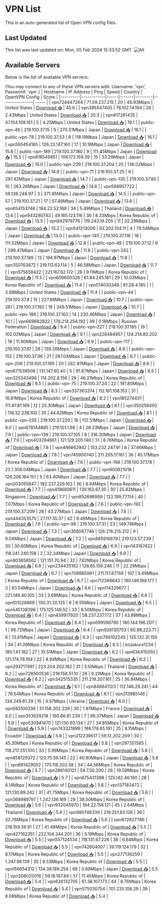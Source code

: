 # VPN List

This is an auto-generated list of Open VPN config files.

## Last Updated

This list was last updated on: Mon, 05 Feb 2024 15:33:52 GMT.
![Alt](https://repobeats.axiom.co/api/embed/186b98318ef1479477931607c1ad7d823f12451f.svg "Repobeats analytics image")

## Available Servers

Below is the list of available VPN servers:

(You may connect to any of these VPN servers with: Username: 'vpn', Password: 'vpn'.)
| Hostname | IP Address | Ping | Speed | Country | OpenVPN Config | Score |
|----------|------------|------|-------|---------|----------------| ----- |
| vpn724447264 | 71.59.237.215 | 20 | 46.93Mbps | United States | [Download 📥](./configs/server_0_US.ovpn) | 45.6 |
| vpn395547405 | 76.102.14.194 | 26 | 2.43Mbps | United States | [Download 📥](./configs/server_1_US.ovpn) | 20.3 |
| vpn817261435 | 47.154.109.161 | 5 | 4.25Mbps | United States | [Download 📥](./configs/server_2_US.ovpn) | 19.1 |
| public-vpn-49 | 219.100.37.15 | 9 | 270.51Mbps | Japan | [Download 📥](./configs/server_3_JP.ovpn) | 16.1 |
| public-vpn-78 | 219.100.37.53 | 8 | 118.19Mbps | Japan | [Download 📥](./configs/server_4_JP.ovpn) | 16.1 |
| vpn595454165 | 126.23.147.160 | 17 | 10.18Mbps | Japan | [Download 📥](./configs/server_5_JP.ovpn) | 15.8 |
| public-vpn-189 | 219.100.37.180 | 9 | 111.45Mbps | Japan | [Download 📥](./configs/server_6_JP.ovpn) | 15.5 |
| vpn818545851 | 106.172.159.39 | 15 | 33.29Mbps | Japan | [Download 📥](./configs/server_7_JP.ovpn) | 15.0 |
| public-vpn-239 | 219.100.37.204 | 25 | 136.02Mbps | Japan | [Download 📥](./configs/server_8_JP.ovpn) | 14.8 |
| public-vpn-71 | 219.100.37.25 | 9 | 297.42Mbps | Japan | [Download 📥](./configs/server_9_JP.ovpn) | 14.7 |
| public-vpn-130 | 219.100.37.90 | 10 | 263.26Mbps | Japan | [Download 📥](./configs/server_10_JP.ovpn) | 14.6 |
| vpn598907722 | 59.138.248.97 | 3 | 371.95Mbps | Japan | [Download 📥](./configs/server_11_JP.ovpn) | 14.5 |
| public-vpn-57 | 219.100.37.21 | 17 | 57.48Mbps | Japan | [Download 📥](./configs/server_12_JP.ovpn) | 13.8 |
| vpn654153746 | 184.22.52.188 | 34 | 5.49Mbps | Thailand | [Download 📥](./configs/server_13_TH.ovpn) | 13.6 |
| vpn943280743 | 49.165.123.116 | 36 | 8.33Mbps | Korea Republic of | [Download 📥](./configs/server_14_KR.ovpn) | 13.5 |
| vpn842979776 | 119.243.19.205 | 11 | 32.29Mbps | Japan | [Download 📥](./configs/server_15_JP.ovpn) | 13.2 |
| vpn541213008 | 92.202.104.11 | 4 | 79.54Mbps | Japan | [Download 📥](./configs/server_16_JP.ovpn) | 13.0 |
| public-vpn-145 | 219.100.37.118 | 18 | 111.52Mbps | Japan | [Download 📥](./configs/server_17_JP.ovpn) | 12.8 |
| public-vpn-48 | 219.100.37.12 | 9 | 299.47Mbps | Japan | [Download 📥](./configs/server_18_JP.ovpn) | 11.8 |
| public-vpn-242 | 219.100.37.189 | 13 | 194.97Mbps | Japan | [Download 📥](./configs/server_19_JP.ovpn) | 11.8 |
| vpn350763872 | 219.113.63.114 | 5 | 46.58Mbps | Japan | [Download 📥](./configs/server_20_JP.ovpn) | 11.7 |
| vpn575658422 | 221.167.62.172 | 26 | 9.11Mbps | Korea Republic of | [Download 📥](./configs/server_21_KR.ovpn) | 11.5 |
| vpn609600326 | 61.84.245.181 | 29 | 10.03Mbps | Korea Republic of | [Download 📥](./configs/server_22_KR.ovpn) | 11.4 |
| vpn514030349 | 81.28.4.185 | 1 | 3.98Mbps | United States | [Download 📥](./configs/server_23_US.ovpn) | 11.4 |
| public-vpn-44 | 219.100.37.8 | 15 | 227.88Mbps | Japan | [Download 📥](./configs/server_24_JP.ovpn) | 10.7 |
| public-vpn-261 | 219.100.37.192 | 19 | 349.51Mbps | Japan | [Download 📥](./configs/server_25_JP.ovpn) | 10.7 |
| public-vpn-186 | 219.100.37.163 | 14 | 230.46Mbps | Japan | [Download 📥](./configs/server_26_JP.ovpn) | 10.1 |
| vpn669662822 | 178.214.254.192 | 39 | 0.18Mbps | Russian Federation | [Download 📥](./configs/server_27_RU.ovpn) | 9.4 |
| public-vpn-227 | 219.100.37.185 | 19 | 102.02Mbps | Japan | [Download 📥](./configs/server_28_JP.ovpn) | 9.1 |
| vpn228484957 | 124.214.80.202 | 18 | 11.90Mbps | Japan | [Download 📥](./configs/server_29_JP.ovpn) | 8.9 |
| public-vpn-117 | 219.100.37.61 | 28 | 139.26Mbps | Japan | [Download 📥](./configs/server_30_JP.ovpn) | 8.9 |
| public-vpn-152 | 219.100.37.96 | 21 | 287.04Mbps | Japan | [Download 📥](./configs/server_31_JP.ovpn) | 8.7 |
| public-vpn-206 | 219.100.37.165 | 20 | 282.97Mbps | Japan | [Download 📥](./configs/server_32_JP.ovpn) | 8.6 |
| vpn671539508 | 131.147.60.40 | 5 | 91.67Mbps | Japan | [Download 📥](./configs/server_33_JP.ovpn) | 8.5 |
| vpn325343498 | 114.202.8.156 | 29 | 46.21Mbps | Korea Republic of | [Download 📥](./configs/server_34_KR.ovpn) | 8.5 |
| public-vpn-75 | 219.100.37.24 | 22 | 161.80Mbps | Japan | [Download 📥](./configs/server_35_JP.ovpn) | 8.3 |
| vpn337363374 | 112.161.108.153 | 31 | 16.81Mbps | Korea Republic of | [Download 📥](./configs/server_36_KR.ovpn) | 8.2 |
| vpn185274431 | 111.97.81.169 | 12 | 25.30Mbps | Japan | [Download 📥](./configs/server_37_JP.ovpn) | 8.1 |
| vpn350258492 | 118.32.238.100 | 35 | 44.62Mbps | Korea Republic of | [Download 📥](./configs/server_38_KR.ovpn) | 8.1 |
| public-vpn-235 | 219.100.37.220 | 18 | 112.51Mbps | Japan | [Download 📥](./configs/server_39_JP.ovpn) | 8.0 |
| vpn678144885 | 219.101.1.66 | 4 | 28.23Mbps | Japan | [Download 📥](./configs/server_40_JP.ovpn) | 7.9 |
| public-vpn-139 | 219.100.37.105 | 8 | 316.30Mbps | Japan | [Download 📥](./configs/server_41_JP.ovpn) | 7.9 |
| vpn403294661 | 121.129.205.146 | 31 | 8.76Mbps | Korea Republic of | [Download 📥](./configs/server_42_KR.ovpn) | 7.8 |
| vpn486662942 | 153.232.247.91 | 6 | 37.66Mbps | Japan | [Download 📥](./configs/server_43_JP.ovpn) | 7.8 |
| vpn745900740 | 211.205.17.181 | 36 | 45.17Mbps | Korea Republic of | [Download 📥](./configs/server_44_KR.ovpn) | 7.8 |
| public-vpn-198 | 219.100.37.178 | 23 | 306.04Mbps | Japan | [Download 📥](./configs/server_45_JP.ovpn) | 7.7 |
| vpn600821018 | 126.206.184.151 | 5 | 63.40Mbps | Japan | [Download 📥](./configs/server_46_JP.ovpn) | 7.7 |
| vpn203055847 | 182.237.229.163 | 36 | 8.94Mbps | Korea Republic of | [Download 📥](./configs/server_47_KR.ovpn) | 7.7 |
| vpn419680611 | 139.162.67.35 | 30 | 25.82Mbps | Singapore | [Download 📥](./configs/server_48_SG.ovpn) | 7.7 |
| vpn852696999 | 122.199.77.114 | 40 | 7.07Mbps | Korea Republic of | [Download 📥](./configs/server_49_KR.ovpn) | 7.6 |
| public-vpn-192 | 219.100.37.209 | 28 | 43.27Mbps | Japan | [Download 📥](./configs/server_50_JP.ovpn) | 7.6 |
| vpn444353575 | 27.117.35.37 | 42 | 9.46Mbps | Korea Republic of | [Download 📥](./configs/server_51_KR.ovpn) | 7.6 |
| public-vpn-98 | 219.100.37.31 | 23 | 149.78Mbps | Japan | [Download 📥](./configs/server_52_JP.ovpn) | 7.3 |
| vpn356087746 | 126.216.215.212 | 9 | 9.04Mbps | Japan | [Download 📥](./configs/server_53_JP.ovpn) | 7.2 |
| vpn885916679 | 210.123.57.239 | 30 | 30.60Mbps | Korea Republic of | [Download 📥](./configs/server_54_KR.ovpn) | 6.9 |
| vpn143187422 | 118.241.240.158 | 2 | 32.34Mbps | Japan | [Download 📥](./configs/server_55_JP.ovpn) | 6.9 |
| vpn903658562 | 121.151.70.94 | 32 | 7.62Mbps | Korea Republic of | [Download 📥](./configs/server_56_KR.ovpn) | 6.8 |
| vpn234435162 | 126.85.159.246 | 11 | 22.29Mbps | Japan | [Download 📥](./configs/server_57_JP.ovpn) | 6.7 |
| vpn708885961 | 211.117.87.159 | 107 | 5.69Mbps | Korea Republic of | [Download 📥](./configs/server_58_KR.ovpn) | 6.7 |
| vpn712368643 | 180.146.188.177 | 3 | 63.54Mbps | Japan | [Download 📥](./configs/server_59_JP.ovpn) | 6.6 |
| vpn114329677 | 221.146.40.105 | 33 | 3.69Mbps | Korea Republic of | [Download 📥](./configs/server_60_KR.ovpn) | 6.6 |
| vpn101028669 | 150.31.20.125 | 6 | 8.55Mbps | Japan | [Download 📥](./configs/server_61_JP.ovpn) | 6.5 |
| vpn545138398 | 175.125.149.52 | 33 | 8.50Mbps | Korea Republic of | [Download 📥](./configs/server_62_KR.ovpn) | 6.4 |
| vpn439917920 | 58.237.237.172 | 37 | 43.88Mbps | Korea Republic of | [Download 📥](./configs/server_63_KR.ovpn) | 6.4 |
| vpn699596790 | 180.144.196.207 | 1 | 96.72Mbps | Japan | [Download 📥](./configs/server_64_JP.ovpn) | 6.4 |
| vpn928130753 | 60.98.223.71 | 6 | 13.61Mbps | Japan | [Download 📥](./configs/server_65_JP.ovpn) | 6.3 |
| vpn766102245 | 125.132.31.150 | 34 | 41.09Mbps | Korea Republic of | [Download 📥](./configs/server_66_KR.ovpn) | 6.3 |
| kozakura1234 | 180.1.61.182 | 27 | 10.51Mbps | Japan | [Download 📥](./configs/server_67_JP.ovpn) | 6.2 |
| vpn636415050 | 121.174.78.194 | 22 | 8.94Mbps | Korea Republic of | [Download 📥](./configs/server_68_KR.ovpn) | 6.2 |
| vpn293717991 | 223.204.202.182 | 31 | 3.10Mbps | Thailand | [Download 📥](./configs/server_69_TH.ovpn) | 6.2 |
| vpn728500536 | 218.158.51.10 | 26 | 9.21Mbps | Korea Republic of | [Download 📥](./configs/server_70_KR.ovpn) | 6.2 |
| vpn342515335 | 211.219.207.161 | 25 | 36.84Mbps | Korea Republic of | [Download 📥](./configs/server_71_KR.ovpn) | 6.1 |
| vpn848641123 | 112.146.29.241 | 44 | 76.54Mbps | Korea Republic of | [Download 📥](./configs/server_72_KR.ovpn) | 6.1 |
| vpn313985146 | 134.249.61.29 | 15 | 4.97Mbps | Ukraine | [Download 📥](./configs/server_73_UA.ovpn) | 6.0 |
| vpn593100336 | 51.158.202.229 | 30 | 1.97Mbps | France | [Download 📥](./configs/server_74_FR.ovpn) | 6.0 |
| vpn353629218 | 160.86.81.238 | 7 | 96.37Mbps | Japan | [Download 📥](./configs/server_75_JP.ovpn) | 5.9 |
| vpn530941470 | 121.130.60.134 | 27 | 34.85Mbps | Korea Republic of | [Download 📥](./configs/server_76_KR.ovpn) | 5.9 |
| vpn743321899 | 186.178.65.191 | 25 | 8.15Mbps | Ecuador | [Download 📥](./configs/server_77_EC.ovpn) | 5.8 |
| vpn212239617 | 59.12.202.209 | 30 | 45.30Mbps | Korea Republic of | [Download 📥](./configs/server_78_KR.ovpn) | 5.8 |
| vpn297351565 | 118.217.251.100 | 33 | 5.99Mbps | Korea Republic of | [Download 📥](./configs/server_79_KR.ovpn) | 5.8 |
| vpn858129372 | 120.75.59.145 | 22 | 40.80Mbps | Japan | [Download 📥](./configs/server_80_JP.ovpn) | 5.8 |
| vpn691429052 | 175.116.202.58 | 34 | 44.56Mbps | Korea Republic of | [Download 📥](./configs/server_81_KR.ovpn) | 5.7 |
| vpn286140121 | 59.7.50.200 | 28 | 19.59Mbps | Korea Republic of | [Download 📥](./configs/server_82_KR.ovpn) | 5.7 |
| vpn675431388 | 125.142.46.190 | 28 | 6.14Mbps | Korea Republic of | [Download 📥](./configs/server_83_KR.ovpn) | 5.6 |
| vpn137183472 | 121.130.89.242 | 31 | 41.75Mbps | Korea Republic of | [Download 📥](./configs/server_84_KR.ovpn) | 5.6 |
| vpn368989797 | 1.242.136.169 | 29 | 38.50Mbps | Korea Republic of | [Download 📥](./configs/server_85_KR.ovpn) | 5.6 |
| vpn932045970 | 184.22.156.121 | 45 | 2.64Mbps | Thailand | [Download 📥](./configs/server_86_TH.ovpn) | 5.6 |
| vpn980746339 | 219.251.83.126 | 36 | 32.78Mbps | Korea Republic of | [Download 📥](./configs/server_87_KR.ovpn) | 5.6 |
| vpn872827786 | 218.159.38.91 | 27 | 41.48Mbps | Korea Republic of | [Download 📥](./configs/server_88_KR.ovpn) | 5.5 |
| vpn427162351 | 222.104.244.201 | 36 | 5.19Mbps | Korea Republic of | [Download 📥](./configs/server_89_KR.ovpn) | 5.5 |
| vpn557124534 | 118.131.67.226 | 38 | 6.64Mbps | Korea Republic of | [Download 📥](./configs/server_90_KR.ovpn) | 5.5 |
| vpn742604007 | 39.119.124.179 | 32 | 8.17Mbps | Korea Republic of | [Download 📥](./configs/server_91_KR.ovpn) | 5.5 |
| vpn277136259 | 1.247.96.139 | 35 | 8.53Mbps | Korea Republic of | [Download 📥](./configs/server_92_KR.ovpn) | 5.5 |
| vpn156654312 | 124.39.189.254 | 68 | 0.89Mbps | Japan | [Download 📥](./configs/server_93_JP.ovpn) | 5.5 |
| vpn308020018 | 59.18.167.84 | 37 | 11.45Mbps | Korea Republic of | [Download 📥](./configs/server_94_KR.ovpn) | 5.4 |
| vpn626132705 | 61.38.107.173 | 44 | 8.76Mbps | Korea Republic of | [Download 📥](./configs/server_95_KR.ovpn) | 5.4 |
| vpn575030754 | 101.235.108.29 | 39 | 8.08Mbps | Korea Republic of | [Download 📥](./configs/server_96_KR.ovpn) | 5.4 |
